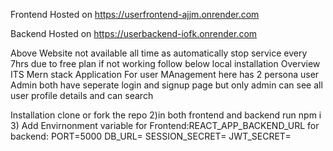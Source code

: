 Frontend Hosted on 
https://userfrontend-ajjm.onrender.com

Backend Hosted on 
https://userbackend-iofk.onrender.com

Above Website not available all time as automatically stop service every 7hrs due to free plan 
if not working follow below local installation 
Overview 
ITS Mern stack Application For user MAnagement here has 2 persona 
user
Admin both have seperate login and signup page 
but only admin can see all user profile details and can search 

Installation 
clone or fork the repo
2)in both frontend and backend run npm i 
3) Add Envirnonment variable for Frontend:REACT_APP_BACKEND_URL
for backend:
PORT=5000
DB_URL=
SESSION_SECRET=
JWT_SECRET=

